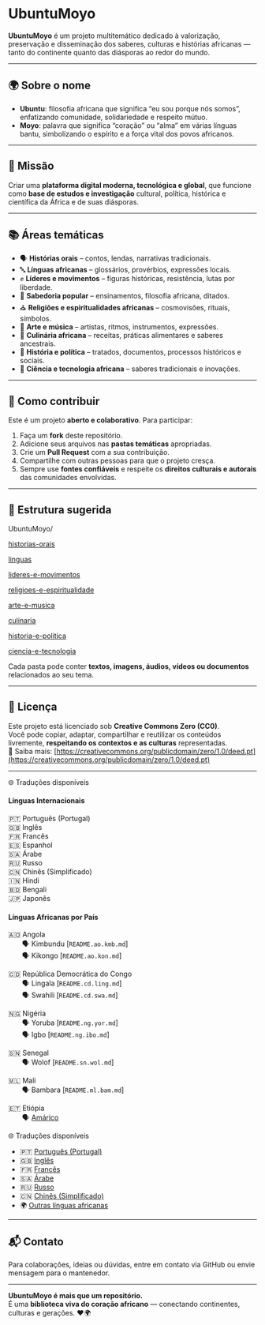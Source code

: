 #  UbuntuMoyo

**UbuntuMoyo** é um projeto multitemático dedicado à valorização, preservação e disseminação dos saberes, culturas e histórias africanas — tanto do continente quanto das diásporas ao redor do mundo.

---

## 🌍 Sobre o nome

- **Ubuntu**: filosofia africana que significa “eu sou porque nós somos”, enfatizando comunidade, solidariedade e respeito mútuo.
- **Moyo**: palavra que significa “coração” ou “alma” em várias línguas bantu, simbolizando o espírito e a força vital dos povos africanos.

---

## 🎯 Missão

Criar uma **plataforma digital moderna, tecnológica e global**, que funcione como **base de estudos e investigação** cultural, política, histórica e científica da África e de suas diásporas.

---

## 📚 Áreas temáticas

- 🗣️ **Histórias orais** – contos, lendas, narrativas tradicionais.
- 🔤 **Línguas africanas** – glossários, provérbios, expressões locais.
- ✊ **Líderes e movimentos** – figuras históricas, resistência, lutas por liberdade.
- 🧠 **Sabedoria popular** – ensinamentos, filosofia africana, ditados.
- ⛪ **Religiões e espiritualidades africanas** – cosmovisões, rituais, símbolos.
- 🎨 **Arte e música** – artistas, ritmos, instrumentos, expressões.
- 🍲 **Culinária africana** – receitas, práticas alimentares e saberes ancestrais.
- 📰 **História e política** – tratados, documentos, processos históricos e sociais.
- 🧪 **Ciência e tecnologia africana** – saberes tradicionais e inovações.

---

## 🤝 Como contribuir

Este é um projeto **aberto e colaborativo**. Para participar:

1. Faça um **fork** deste repositório.
2. Adicione seus arquivos nas **pastas temáticas** apropriadas.
3. Crie um **Pull Request** com a sua contribuição.
4. Compartilhe com outras pessoas para que o projeto cresça.
5. Sempre use **fontes confiáveis** e respeite os **direitos culturais e autorais** das comunidades envolvidas.

---

## 📁 Estrutura sugerida

UbuntuMoyo/

[historias-orais](./README.md)

[linguas](./README.md)

[lideres-e-movimentos](./README.md)

[religioes-e-espiritualidade](./README.md)

[arte-e-musica](./README.md)

[culinaria](./README.md)

[historia-e-politica](./README.md)

[ciencia-e-tecnologia](./README.md)

Cada pasta pode conter **textos, imagens, áudios, vídeos ou documentos** relacionados ao seu tema.

---

## 📝 Licença

Este projeto está licenciado sob **Creative Commons Zero (CC0)**.  
Você pode copiar, adaptar, compartilhar e reutilizar os conteúdos livremente, **respeitando os contextos e as culturas** representadas.  
🔗 Saiba mais: [https://creativecommons.org/publicdomain/zero/1.0/deed.pt](https://creativecommons.org/publicdomain/zero/1.0/deed.pt)

---

🌐 Traduções disponíveis

#### Línguas Internacionais
🇵🇹 Português (Portugal)  
🇬🇧 Inglês  
🇫🇷 Francês  
🇪🇸 Espanhol  
🇸🇦 Árabe  
🇷🇺 Russo  
🇨🇳 Chinês (Simplificado)  
🇮🇳 Hindi  
🇧🇩 Bengali  
🇯🇵 Japonês  

#### Línguas Africanas por País

🇦🇴 Angola  
  🗣️ Kimbundu [`README.ao.kmb.md`]  
  🗣️ Kikongo [`README.ao.kon.md`]  

🇨🇩 República Democrática do Congo  
  🗣️ Lingala [`README.cd.ling.md`]  
  🗣️ Swahili [`README.cd.swa.md`]  

🇳🇬 Nigéria  
  🗣️ Yoruba [`README.ng.yor.md`]  
  🗣️ Igbo [`README.ng.ibo.md`]  

🇸🇳 Senegal  
  🗣️ Wolof [`README.sn.wol.md`]  

🇲🇱 Mali  
  🗣️ Bambara [`README.ml.bam.md`]  

🇪🇹 Etiópia  
  🗣️ [Amárico](README.et.amh.md)


🌐 Traduções disponíveis  

- 🇵🇹 [Português (Portugal)](README.pt.md)  
- 🇬🇧 [Inglês](README.en.md)  
- 🇫🇷 [Francês](README.fr.md)  
- 🇸🇦 [Árabe](README.ar.md)  
- 🇷🇺 [Russo](README.ru.md)  
- 🇨🇳 [Chinês (Simplificado)](README.zh.md)
- 🌍 [Outras línguas africanas](README.af.md)
 
---

## 📬 Contato

Para colaborações, ideias ou dúvidas, entre em contato via GitHub ou envie mensagem para o mantenedor.

---

**UbuntuMoyo é mais que um repositório.**  
É uma **biblioteca viva do coração africano** — conectando continentes, culturas e gerações. ❤️🌍
